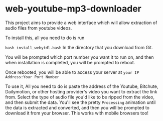 # web-youtube-mp3-downloader

This project aims to provide a web interface which will allow extraction of audio files from youtube videos.

To install this, all you need to do is run

`bash install_webytdl.bash` In the directory that you download from Git.

You will be prompted which port number you want it to run on, and then when installation is completed, you will be prompted to reboot.

Once rebooted, you will be able to access your server at `your IP Address:Your Port Number`

To use it, All you need to do is paste the address of the Youtube, Bitchute, Dailymotion, or other hosting provider's video you want to extract the link from. Select the type of audio file you'd like to be ripped from the video, and then submit the data. You'll see the pretty `Processing` animation until the data is extracted and converted, and then you will be prompted to download it from your browser. This works with mobile browsers too!
